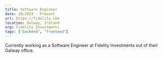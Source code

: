 ```yaml
---
title: Software Engineer
date: 10/2023 - Present
url: https://fidelity.com
location: Galway, Ireland
org: Fidelity Investments
tags: ["backend", "frontend"]
---
```


Currently working as a Software Engineer at Fidelity Investments out of their Galway office.
